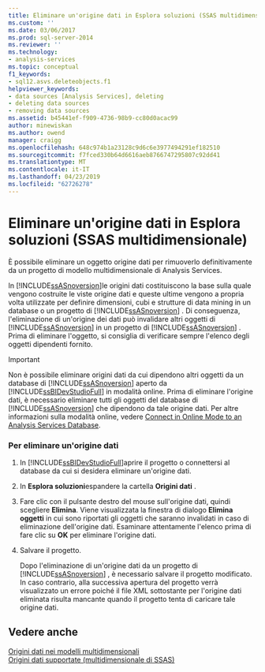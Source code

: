 ```yaml
---
title: Eliminare un'origine dati in Esplora soluzioni (SSAS multidimensionale) | Microsoft Docs
ms.custom: ''
ms.date: 03/06/2017
ms.prod: sql-server-2014
ms.reviewer: ''
ms.technology:
- analysis-services
ms.topic: conceptual
f1_keywords:
- sql12.asvs.deleteobjects.f1
helpviewer_keywords:
- data sources [Analysis Services], deleting
- deleting data sources
- removing data sources
ms.assetid: b45441ef-f909-4736-98b9-cc80d0acac99
author: minewiskan
ms.author: owend
manager: craigg
ms.openlocfilehash: 648c974b1a23128c9d6c6e3977494291ef182510
ms.sourcegitcommit: f7fced330b64d6616aeb8766747295807c92dd41
ms.translationtype: MT
ms.contentlocale: it-IT
ms.lasthandoff: 04/23/2019
ms.locfileid: "62726278"
---
```

# <a name="delete-a-data-source-in-solution-explorer-ssas-multidimensional"></a>Eliminare un'origine dati in Esplora soluzioni (SSAS multidimensionale)
  È possibile eliminare un oggetto origine dati per rimuoverlo definitivamente da un progetto di modello multidimensionale di Analysis Services.  
  
 In [!INCLUDE[ssASnoversion](../../includes/ssasnoversion-md.md)]le origini dati costituiscono la base sulla quale vengono costruite le viste origine dati e queste ultime vengono a propria volta utilizzate per definire dimensioni, cubi e strutture di data mining in un database o un progetto di [!INCLUDE[ssASnoversion](../../includes/ssasnoversion-md.md)] . Di conseguenza, l'eliminazione di un'origine dei dati può invalidare altri oggetti di [!INCLUDE[ssASnoversion](../../includes/ssasnoversion-md.md)] in un progetto di [!INCLUDE[ssASnoversion](../../includes/ssasnoversion-md.md)] . Prima di eliminare l'oggetto, si consiglia di verificare sempre l'elenco degli oggetti dipendenti fornito.  
  
> [!IMPORTANT]  
>  Non è possibile eliminare origini dati da cui dipendono altri oggetti da un database di [!INCLUDE[ssASnoversion](../../includes/ssasnoversion-md.md)] aperto da [!INCLUDE[ssBIDevStudioFull](../../includes/ssbidevstudiofull-md.md)] in modalità online. Prima di eliminare l'origine dati, è necessario eliminare tutti gli oggetti del database di [!INCLUDE[ssASnoversion](../../includes/ssasnoversion-md.md)] che dipendono da tale origine dati. Per altre informazioni sulla modalità online, vedere [Connect in Online Mode to an Analysis Services Database](connect-in-online-mode-to-an-analysis-services-database.md).  
  
### <a name="to-delete-a-data-source"></a>Per eliminare un'origine dati  
  
1.  In [!INCLUDE[ssBIDevStudioFull](../../includes/ssbidevstudiofull-md.md)]aprire il progetto o connettersi al database da cui si desidera eliminare un'origine dati.  
  
2.  In **Esplora soluzioni**espandere la cartella **Origini dati** .  
  
3.  Fare clic con il pulsante destro del mouse sull'origine dati, quindi scegliere **Elimina**. Viene visualizzata la finestra di dialogo **Elimina oggetti**  in cui sono riportati gli oggetti che saranno invalidati in caso di eliminazione dell'origine dati. Esaminare attentamente l'elenco prima di fare clic su **OK** per eliminare l'origine dati.  
  
4.  Salvare il progetto.  
  
     Dopo l'eliminazione di un'origine dati da un progetto di [!INCLUDE[ssASnoversion](../../includes/ssasnoversion-md.md)] , è necessario salvare il progetto modificato. In caso contrario, alla successiva apertura del progetto verrà visualizzato un errore poiché il file XML sottostante per l'origine dati eliminata risulta mancante quando il progetto tenta di caricare tale origine dati.  
  
## <a name="see-also"></a>Vedere anche  
 [Origini dati nei modelli multidimensionali](data-sources-in-multidimensional-models.md)   
 [Origini dati supportate &#40;multidimensionale di SSAS&#41;](supported-data-sources-ssas-multidimensional.md)  
  
  
